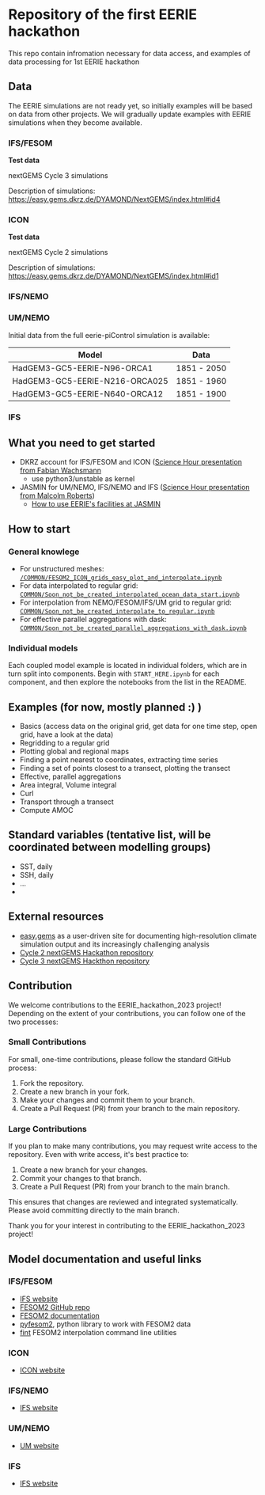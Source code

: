 # Repository of the first EERIE hackathon

This repo contain infromation necessary for data access, and examples of data processing for 1st EERIE hackathon

## Data

The EERIE simulations are not ready yet, so initially examples will be based on data from other projects. We will gradually update examples with EERIE simulations when they become available.

### IFS/FESOM

**Test data** 

nextGEMS Cycle 3 simulations

Description of simulations: https://easy.gems.dkrz.de/DYAMOND/NextGEMS/index.html#id4

### ICON

**Test data**

nextGEMS Cycle 2 simulations

Description of simulations: https://easy.gems.dkrz.de/DYAMOND/NextGEMS/index.html#id1

### IFS/NEMO

### UM/NEMO

Initial data from the full eerie-piControl simulation is available:

| Model                          | Data        |
|--------------------------------|-------------|
| HadGEM3-GC5-EERIE-N96-ORCA1    | 1851 - 2050 |
| HadGEM3-GC5-EERIE-N216-ORCA025 | 1851 - 1960 |
| HadGEM3-GC5-EERIE-N640-ORCA12  | 1851 - 1900 |

### IFS


## What you need to get started
* DKRZ account for IFS/FESOM and ICON ([Science Hour presentation from Fabian Wachsmann](https://eerie-project.eu/science-hour/2023/07/27/introduction-to-levante-and-easy-gems/)
    * use python3/unstable as kernel
* JASMIN for UM/NEMO, IFS/NEMO and IFS ([Science Hour presentation from Malcolm Roberts](https://eerie-project.eu/science-hour/2023/06/29/introduction-to-jasmin-and-datasets/))
    * [How to use EERIE's facilities at JASMIN](https://github.com/eerie-project/jasmin_instructions#how-to-use-eeries-facilities-at-jasmin)

## How to start

### General knowlege

- For unstructured meshes: [`/COMMON/FESOM2_ICON_grids_easy_plot_and_interpolate.ipynb`](/COMMON/FESOM2_ICON_grids_easy_plot_and_interpolate.ipynb)
- For data interpolated to regular grid: [`COMMON/Soon_not_be_created_interpolated_ocean_data_start.ipynb`](COMMON/Soon_not_be_created_interpolated_ocean_data_start.ipynb)
- For interpolation from NEMO/FESOM/IFS/UM grid to regular grid: [`COMMON/Soon_not_be_created_interpolate_to_regular.ipynb`](COMMON/Soon_not_be_created_interpolate_to_regular.ipynb)
- For effective parallel aggregations with dask: [`COMMON/Soon_not_be_created_parallel_aggregations_with_dask.ipynb`](COMMON/Soon_not_be_created_parallel_aggregations_with_dask.ipynb)


### Individual models

Each coupled model example is located in individual folders, which are in turn split into components. Begin with `START_HERE.ipynb` for each component, and then explore the notebooks from the list in the README.

## Examples (for now, mostly planned :) )
* Basics (access data on the original grid, get data for one time step, open grid, have a look at the data)
* Regridding to a regular grid
* Plotting global and regional maps
* Finding a point nearest to coordinates, extracting time series
* Finding a set of points closest to a transect, plotting the transect
* Effective, parallel aggregations
* Area integral, Volume integral
* Curl
* Transport through a transect
* Compute AMOC


## Standard variables (tentative list, will be coordinated between modelling groups)

* SST, daily
* SSH, daily
* ...
* 

## External resources

* [easy.gems](https://easy.gems.dkrz.de/) as a user-driven site for documenting high-resolution climate simulation output and its increasingly challenging analysis
* [Cycle 2 nextGEMS Hackathon repository](https://github.com/nextGEMS/nextGems_Cycle2)
* [Cycle 3 nextGEMS Hackthon repository](https://github.com/nextGEMS/nextGEMS_Cycle3)

## Contribution

We welcome contributions to the EERIE_hackathon_2023 project! Depending on the extent of your contributions, you can follow one of the two processes:

### Small Contributions

For small, one-time contributions, please follow the standard GitHub process:
1. Fork the repository.
2. Create a new branch in your fork.
3. Make your changes and commit them to your branch.
4. Create a Pull Request (PR) from your branch to the main repository.

### Large Contributions
If you plan to make many contributions, you may request write access to the repository. Even with write access, it's best practice to:
1. Create a new branch for your changes.
2. Commit your changes to that branch.
3. Create a Pull Request (PR) from your branch to the main branch.

This ensures that changes are reviewed and integrated systematically. Please avoid committing directly to the main branch.

Thank you for your interest in contributing to the EERIE_hackathon_2023 project!

## Model documentation and useful links

### IFS/FESOM
* [IFS website](https://www.ecmwf.int/en/forecasts/documentation-and-support/changes-ecmwf-model)
* [FESOM2 GitHub repo](https://github.com/FESOM/fesom2)
* [FESOM2 documentation](https://fesom2.readthedocs.io/en/latest/)
* [pyfesom2](https://github.com/FESOM/pyfesom2), python library to work with FESOM2 data
* [fint](https://github.com/FESOM/fint) FESOM2 interpolation command line utilities

### ICON

* [ICON website](https://code.mpimet.mpg.de/projects/iconpublic)

### IFS/NEMO

* [IFS website](https://www.ecmwf.int/en/forecasts/documentation-and-support/changes-ecmwf-model)

### UM/NEMO

* [UM website](https://www.metoffice.gov.uk/research/approach/modelling-systems/unified-model)

### IFS

* [IFS website](https://www.ecmwf.int/en/forecasts/documentation-and-support/changes-ecmwf-model)

